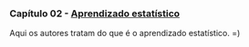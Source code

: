 ### Capítulo 02 - [Aprendizado estatístico](../README.md)
Aqui os autores tratam do que é o aprendizado estatístico. =)